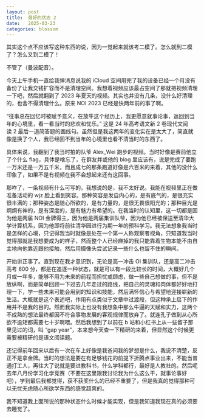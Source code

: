 ```yaml
---
layout: post
title:  最好的状态 2
date:   2025-03-23
categories: blossom
---
```


其实这个点不应该写这种东西的说，因为一觉起来就该考二模了。怎么就到二模了？怎么又到二模了！

不管了（曼波配音）。

今天上午手机一直给我弹消息说我的 iCloud 空间用完了我的设备已经一个月没有备份了让我交钱扩容而不是清理空间。我想着视频应该最占空间了那就把视频清理一下吧，然后就翻到了 2023 年夏天的视频。其实也并没有几条，没什么好清理的，也舍不得清理什么。原来 NOI 2023 已经是快两年前的事了啊。

“往事总在回忆时被赋予意义，在放牛这个经历上，我更愿意就事论事，返回到当年的心境里，看一看当时的悲欢和忧乐。” 这是 24 年高考语文新 2 卷现代文阅读 2 最后一道简答题的画线句。虽然但是我这两年的变化实在是太大了，简直就像是换了个人，我已经回不到当年的心境里也看不清当时的东西了。

具体来说，我翻到了我当时拍的队爷 Alex_Wei 跑步的视频。当时好像是赛前他立了个什么 flag，具体是啥忘了，在群友并或他的 blog 里应该有，说是完成了要跑一万米还是一万五千米，而且成七的那条跑道好像是六百米的来着，其他的没什么印象了，如果不是有视频在我不会想起来还有这回事。

那咋了，一条视频有什么可写的。我想说的是，我不太好说。我能在视频里正在做准备活动的 wjz 脸上看到笑容。那种笑容是发自内心的，是有底气的，是很充实很丰满的；那种姿态是随心所欲的，是有力量的，是很无畏很阳光的；那种目光是炯炯有神的，是有深度的，是有魅力有希望的。在我当时的认知里，这一切都是因为他是两届 NOI 金牌得主，因为他是两届集训队爷，因为他已经被保送至清华大学计算机系，因为他即将前往清华园进行为期一年的预科学习。我无法想象我当时是怎样的心境，只记得我当时就像是处在一个第一人称观察者视角，只知道我当时觉得那就是我想要成为的样子，然而整个人已经麻掉的我只能靠着生物本能不由自主地向他靠近跟他接触，然后用摄像头尝试记录一些什么也留不住的瞬间。

开始讲正事了。直到现在我才意识到，无论是高一冲击 OI 集训队，还是高二冲击高考 600 分，都是在追逐一种状态，就是可以有一段比较长的时间，大概好几个月或一年多，能够不用为未来的前程而担忧或顾虑，做一些自己想做的事，但不是放纵啊，而是简单回顾一下过去几年走过的路线，把自己的灵魂和肉体都好好地打理一下，学一些未来可能会用到的知识和技能，然后满怀信心与希望地迎接崭新的生活。大概就是这个表述吧，作用有点类似于文章中过渡段，但这种承上启下的作用并不是我的目的。然而我实际上也没有我想象中那么牛逼的天赋和实力，这两个不成熟的想法最终都因不符合事物发展的客观规律而放弃了。就连孔子做到从心所欲不逾矩都需要七十岁啊喂。然后我想到了以前在 b 站和小红书上从一些留子那里见过的词，叫 “gap year”，本来想今天查一下精研的来着，但显然这个时候更需要被精研的是语文阅读题。

还记得前年回来以后有一次在车上好像是我爸问我的梦想是什么，我说不清楚，反正不是拿金牌。当时的想法是要在有足够钱花的前提下折腾点事业出来，不能当普通打工人，再往大了说就是要进教科书，什么学科都行，最好是人教社的。然后呢去年八月份学习化学竞赛（不要在这里跟我讨论我为什么这么干，就事论事好吧），学到最后我都觉得，获不获奖什么的已经不重要了，但是我真的觉得那种可以无忧无虑随心所欲学东西的感觉超爽的。

我不知道我上面所说的那种状态什么时候才能实现，但是我知道我现在真的必须要去睡觉了。